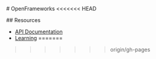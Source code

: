 # OpenFrameworks
<<<<<<< HEAD

## Resources

* [API Documentation](https://openframeworks.cc/documentation/)
* [Learning](https://openframeworks.cc/learning/)
=======
>>>>>>> origin/gh-pages
